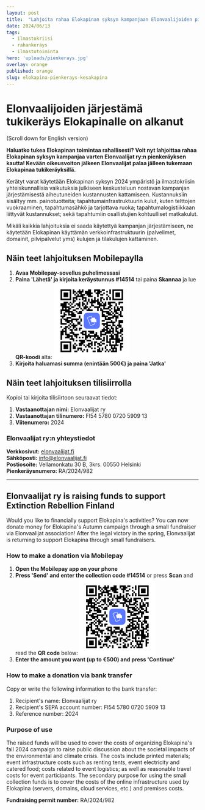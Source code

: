 ```yaml
---
layout: post
title:  "Lahjoita rahaa Elokapinan syksyn kampanjaan Elonvaalijoiden pienkeräyksellä"
date: 2024/06/13
tags:
  - ilmastokriisi
  - rahankeräys
  - ilmastotoiminta
hero: 'uploads/pienkerays.jpg'
overlay: orange
published: orange
slug: elokapina-pienkerays-kesakapina
---
```


# Elonvaalijoiden järjestämä tukikeräys Elokapinalle on alkanut
(Scroll down for English version)

**Haluatko tukea Elokapinan toimintaa rahallisesti? Voit nyt lahjoittaa rahaa Elokapinan syksyn kampanjaa varten Elonvaalijat ry:n pienkeräyksen kautta! Kevään oikeusvoiton jälkeen Elonvaalijat palaa jälleen tukemaan Elokapinaa tukikeräyksillä.**

Kerätyt varat käytetään Elokapinan syksyn 2024 ympäristö­ ja ilmastokriisin yhteiskunnallisia vaikutuksia julkiseen keskusteluun nostavan kampanjan järjestämisestä aiheutuneiden kustannusten kattamiseen. Kustannuksiin sisältyy mm. painotuotteita; tapahtumainfrastruktuurin kulut, kuten telttojen vuokraaminen, tapahtumasähkö ja tarjottava ruoka; tapahtumalogistiikkaan liittyvät kustannukset; sekä tapahtumiin osallistujien kohtuulliset matkakulut.

Mikäli kaikkia lahjoituksia ei saada käytettyä kampanjan järjestämiseen, ne käytetään Elokapinan käyttämän verkkoinfrastruktuurin (palvelimet, domainit, pilvipalvelut yms) kulujen ja tilakulujen kattaminen.

## Näin teet lahjoituksen Mobilepaylla
1. **Avaa Mobilepay-sovellus puhelimessasi**
2. **Paina 'Lähetä' ja kirjoita keräystunnus #14514** tai paina **Skannaa** ja lue **QR-koodi** alta:
![](uploads/qr-koodi-14514.png)
3. **Kirjoita haluamasi summa (enintään 500€) ja paina 'Jatka'**

## Näin teet lahjoituksen tilisiirrolla
Kopioi tai kirjoita tilisiirtoon seuraavat tiedot:

1. **Vastaanottajan nimi:** Elonvaalijat ry
2. **Vastaanottajan tilinumero:** FI54 5780 0720 5909 13
3. **Viitenumero:** 2024

### Elonvaalijat ry:n yhteystiedot
**Verkkosivut:** [elonvaalijat.fi](https://elonvaalijat.fi)  
**Sähköposti:** [info@elonvaalijat.fi](mailto:info@elonvaalijat.fi)  
**Postiosoite:** Vellamonkatu 30 B, 3krs. 00550 Helsinki  
**Pienkeräysnumero:** RA/2024/982  

---

## Elonvaalijat ry is raising funds to support Extinction Rebellion Finland
Would you like to financially support Elokapina's activities? You can now donate money for Elokapina's Autumn campaign through a small fundraiser via Elonvaalijat association! After the legal victory in the spring, Elonvaalijat is returning to support Elokapina through small fundraisers.

### How to make a donation via Mobilepay
1. **Open the Mobilepay app on your phone**
2. **Press 'Send' and enter the collection code #14514** or press **Scan** and read the **QR code** below:
![](uploads/qr-koodi-14514.png)
3. **Enter the amount you want (up to €500) and press 'Continue'**

### How to make a donation via bank transfer
Copy or write the following information to the bank transfer:
1. Recipient's name: Elonvaalijat ry
2. Recipient's SEPA account number: FI54 5780 0720 5909 13
3. Reference number: 2024

### Purpose of use
The raised funds will be used to cover the costs of organizing Elokapina's fall 2024 campaign to raise public discussion about the societal impacts of the environmental and climate crisis. The costs include printed materials; event infrastructure costs such as renting tents, event electricity and catered food; costs related to event logistics; as well as reasonable travel costs for event participants. The secondary purpose for using the small collection funds is to cover the costs of the online infrastructure used by Elokapina (servers, domains, cloud services, etc.) and premises costs.

**Fundraising permit number:** RA/2024/982
